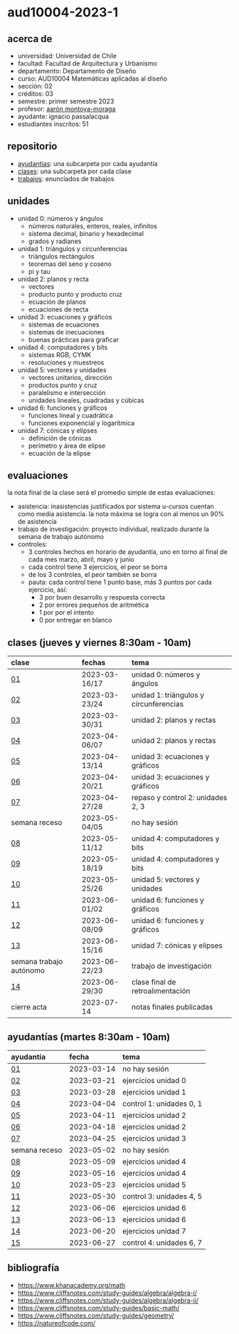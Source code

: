 # aud10004-2023-1

## acerca de

- universidad: Universidad de Chile
- facultad: Facultad de Arquitectura y Urbanismo
- departamento: Departamento de Diseño
- curso: AUD10004 Matemáticas aplicadas al diseño
- sección: 02
- créditos: 03
- semestre: primer semestre 2023
- profesor: [aarón montoya-moraga](https://montoyamoraga.io)
- ayudante: ignacio passalacqua
- estudiantes inscritos: 51

## repositorio

- [ayudantias](./ayudantias/): una subcarpeta por cada ayudantía
- [clases](./clases/): una subcarpeta por cada clase
- [trabajos](./trabajos/): enunciados de trabajos

## unidades

- unidad 0: números y ángulos
  - números naturales, enteros, reales, infinitos
  - sistema decimal, binario y hexadecimal
  - grados y radianes
- unidad 1: triángulos y circunferencias
  - triángulos rectángulos
  - teoremas del seno y coseno
  - pi y tau
- unidad 2: planos y recta
  - vectores
  - producto punto y producto cruz
  - ecuación de planos
  - ecuaciones de recta
- unidad 3: ecuaciones y gráficos
  - sistemas de ecuaciones
  - sistemas de inecuaciones
  - buenas prácticas para graficar
- unidad 4: computadores y bits
  - sistemas RGB, CYMK
  - resoluciones y muestreos
- unidad 5: vectores y unidades
  - vectores unitarios, dirección
  - productos punto y cruz
  - paralelismo e intersección
  - unidades lineales, cuadradas y cúbicas
- unidad 6: funciones y gráficos
  - funciones lineal y cuadrática
  - funciones exponencial y logarítmica
- unidad 7: cónicas y elipses
  - definición de cónicas
  - perímetro y área de elipse
  - ecuación de la elipse

## evaluaciones

la nota final de la clase será el promedio simple de estas evaluaciones:

- asistencia: inasistencias justificados por sistema u-cursos cuentan como media asistencia. la nota máxima se logra con al menos un 90% de asistencia
- trabajo de investigación: proyecto individual, realizado durante la semana de trabajo autónomo
- controles:
  - 3 controles hechos en horario de ayudantía, uno en torno al final de cada mes marzo, abril, mayo y junio
  - cada control tiene 3 ejercicios, el peor se borra
  - de los 3 controles, el peor también se borra
  - pauta: cada control tiene 1 punto base, más 3 puntos por cada ejercicio, así:
    - 3 por buen desarrollo y respuesta correcta
    - 2 por errores pequeños de aritmética
    - 1 por por el intento
    - 0 por entregar en blanco

## clases (jueves y viernes 8:30am - 10am)

| clase                   | fechas        | tema                                   |
| :---------------------- | :------------ | :------------------------------------- |
| [01](clases/clase-01/)  | 2023-03-16/17 | unidad 0: números y ángulos            |
| [02](clases/clase-02/)  | 2023-03-23/24 | unidad 1: triángulos y circunferencias |
| [03](clases/clase-03/)  | 2023-03-30/31 | unidad 2: planos y rectas              |
| [04](clases/clase-04/)  | 2023-04-06/07 | unidad 2: planos y rectas              |
| [05](clases/clase-05/)  | 2023-04-13/14 | unidad 3: ecuaciones y gráficos        |
| [06](clases/clase-06/)  | 2023-04-20/21 | unidad 3: ecuaciones y gráficos        |
| [07](clases/clase-07/)  | 2023-04-27/28 | repaso y control 2: unidades 2, 3      |
| semana receso           | 2023-05-04/05 | no hay sesión                          |
| [08](clases/clase-08/)  | 2023-05-11/12 | unidad 4: computadores y bits          |
| [09](clases/clase-09/)  | 2023-05-18/19 | unidad 4: computadores y bits          |
| [10](clases/clase-10/)  | 2023-05-25/26 | unidad 5: vectores y unidades          |
| [11](clases/clase-11/)  | 2023-06-01/02 | unidad 6: funciones y gráficos         |
| [12](clases/clase-12/)  | 2023-06-08/09 | unidad 6: funciones y gráficos         |
| [13](clases/clase-13/)  | 2023-06-15/16 | unidad 7: cónicas y elipses            |
| semana trabajo autónomo | 2023-06-22/23 | trabajo de investigación               |
| [14](clases/clase-14/)  | 2023-06-29/30 | clase final de retroalimentación       |
| cierre acta             | 2023-07-14    | notas finales publicadas               |

## ayudantías (martes 8:30am - 10am)

| ayudantía                      | fecha      | tema                     |
| :----------------------------- | :--------- | :----------------------- |
| [01](ayudantias/ayudantia-01/) | 2023-03-14 | no hay sesión            |
| [02](ayudantias/ayudantia-02/) | 2023-03-21 | ejercicios unidad 0      |
| [03](ayudantias/ayudantia-03/) | 2023-03-28 | ejercicios unidad 1      |
| [04](ayudantias/ayudantia-04/) | 2023-04-04 | control 1: unidades 0, 1 |
| [05](ayudantias/ayudantia-05/) | 2023-04-11 | ejercicios unidad 2      |
| [06](ayudantias/ayudantia-06/) | 2023-04-18 | ejercicios unidad 2      |
| [07](ayudantias/ayudantia-07/) | 2023-04-25 | ejercicios unidad 3      |
| semana receso                  | 2023-05-02 | no hay sesión            |
| [08](ayudantias/ayudantia-08/) | 2023-05-09 | ejercicios unidad 4      |
| [09](ayudantias/ayudantia-09/) | 2023-05-16 | ejercicios unidad 4      |
| [10](ayudantias/ayudantia-10/) | 2023-05-23 | ejercicios unidad 5      |
| [11](ayudantias/ayudantia-11/) | 2023-05-30 | control 3: unidades 4, 5 |
| [12](ayudantias/ayudantia-12/) | 2023-06-06 | ejercicios unidad 6      |
| [13](ayudantias/ayudantia-13/) | 2023-06-13 | ejercicios unidad 6      |
| [14](ayudantias/ayudantia-14/) | 2023-06-20 | ejercicios unidad 7      |
| [15](ayudantias/ayudantia-15/) | 2023-06-27 | control 4: unidades 6, 7 |

## bibliografía

- https://www.khanacademy.org/math
- https://www.cliffsnotes.com/study-guides/algebra/algebra-i/
- https://www.cliffsnotes.com/study-guides/algebra/algebra-ii/
- https://www.cliffsnotes.com/study-guides/basic-math/
- https://www.cliffsnotes.com/study-guides/geometry/
- https://natureofcode.com/

